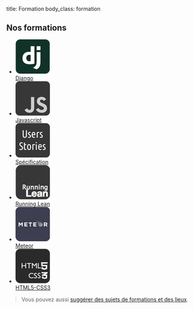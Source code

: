 title: Formation
body_class: formation

## Nos formations

<ul class="formations-list">
    <li>
        <a href="/formation/django/">
            <img src="/static/images/django-logo.png"><br>Django
        </a>
    </li>
    <li>
        <a href="/formation/javascript/">
            <img src="/static/images/javascript-logo.png"><br>Javascript
        </a>
    </li>
    <li>
        <a href="/formation/specification/">
            <img src="/static/images/specification-logo.png"><br>Spécification
        </a>
    </li>
    <li>
        <a href="/formation/running-lean/">
            <img src="/static/images/runninglean-logo.png"><br>Running Lean
        </a>
    </li>
     <li>
        <a href="/formation/meteor/">
            <img src="/static/images/meteor-logo.png"><br>Meteor
        </a>
    </li>
     <li>
        <a href="/formation/html5-css3/">
            <img src="/static/images/htmlcss-logo.png"><br>HTML5-CSS3
        </a>
    </li>
</ul>

> Vous pouvez aussi [suggérer des sujets de formations et des lieux](http://workshop.scopyleft.fr).
